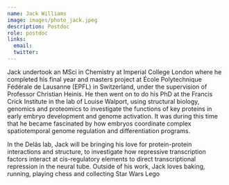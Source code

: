 ```yaml
---
name: Jack Williams
image: images/photo_jack.jpeg
description: Postdoc
role: postdoc
links:
  email: 
  twitter: 
---
```


Jack undertook an MSci in Chemistry at Imperial College London where he completed his final year and masters project at École Polytechnique Fédérale de Lausanne (EPFL) in Switzerland, under the supervision of Professor Christian Heinis. He then went on to do his PhD at the Francis Crick Institute in the lab of Louise Walport, using structural biology, genomics and proteomics to investigate the functions of key proteins in early embryo development and genome activation. It was during this time that he became fascinated by how embryos coordinate complex spatiotemporal genome regulation and differentiation programs.
 
In the Delás lab, Jack will be bringing his love for  protein-protein interactions and structure, to investigate how repressive transcription factors interact at cis-regulatory elements to direct transcriptional repression in the neural tube.
Outside of his work, Jack loves baking, running, playing chess and collecting Star Wars Lego